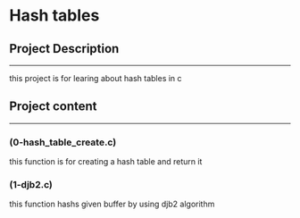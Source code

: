 # Hash tables
## Project Description
-------------
this project is for learing about hash tables in c

## Project content
------------
### (0-hash_table_create.c)
this function is for creating a hash table and return it
### (1-djb2.c)
this function hashs given buffer by using djb2 algorithm
